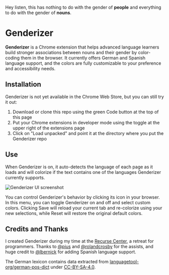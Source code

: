 Hey listen, this has nothing to do with the gender of **people** and
everything to do with the gender of **nouns**.

# Genderizer

**Genderizer** is a Chrome extension that helps advanced language learners
build stronger associations between nouns and their gender by color-coding
them in the browser. It currently offers German and Spanish language support,
and the colors are fully customizable to your preference and accessibility
needs.

## Installation

Genderizer is not yet available in the Chrome Web Store, but you can still try
it out:
1. Download or clone this repo using the green Code button at the top of this
   page
2. Put your Chrome extensions in developer mode using the toggle at the upper
   right of the extensions page
3. Click on "Load unpacked" and point it at the directory where you put the
   Genderizer repo

## Use
When Genderizer is on, it auto-detects the language of each page as it loads and will colorize if the text contains one of the languages Genderizer currently supports.

![Genderizer UI screenshot]('/images/ui-screenshot.png')

You can control Genderizer's behavior by clicking its icon in your browser. In
this menu, you can toggle Genderizer on and off and select custom colors.
Clicking Save will reload your current tab and re-colorize using your new
selections, while Reset will restore the original default colors.

## Credits and Thanks
I created Genderizer during my time at the [Recurse
Center](https://www.recurse.com/), a retreat for programmers. Thanks to
[@pius](https://github.com/pius) and
[@rolandcrosby](https://github.com/rolandcrosby) for the assists, and huge
credit to [@lbernick](https://github.com/lbernick) for adding Spanish language
support.

The German lexicon contains data extracted from
[languagetool-org/german-pos-dict](https://github.com/languagetool-org/german-pos-dict)
under
[CC-BY-SA-4.0](https://github.com/languagetool-org/german-pos-dict/blob/master/LICENSE).

